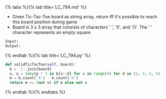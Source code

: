 {% tabs %}{% tab title='LC_794.md' %}

* Given Tic-Tac-Toe board as string array, return iff it's possible to reach this board position during game
* Board is 3 x 3 array that consists of characters ' ', 'X', and 'O'. The ' ' character represents an empty square

```txt
Input:
Output:
```

{% endtab %}{% tab title='LC_794.py' %}

```py
def validTicTacToe(self, board):
  b = '|'.join(board)
  x, o = (any(p * 3 in b[s::d] for s in range(9) for d in (1, 3, 4, 5)) for p in 'XO') # 5 for diagonal
  m = b.count('X') - b.count('O')
  return m == (not o) if m else not x
```

{% endtab %}{% endtabs %}
